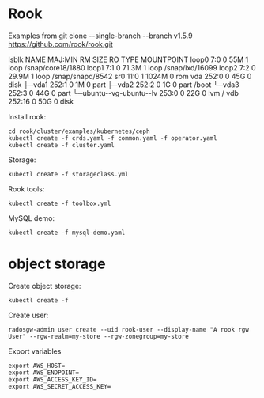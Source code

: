 # Rook

Examples from git clone --single-branch --branch v1.5.9 https://github.com/rook/rook.git

lsblk
NAME                                                                                                  MAJ:MIN RM  SIZE RO TYPE MOUNTPOINT
loop0                                                                                                   7:0    0   55M  1 loop /snap/core18/1880
loop1                                                                                                   7:1    0 71.3M  1 loop /snap/lxd/16099
loop2                                                                                                   7:2    0 29.9M  1 loop /snap/snapd/8542
sr0                                                                                                    11:0    1 1024M  0 rom
vda                                                                                                   252:0    0   45G  0 disk
├─vda1                                                                                                252:1    0    1M  0 part
├─vda2                                                                                                252:2    0    1G  0 part /boot
└─vda3                                                                                                252:3    0   44G  0 part
  └─ubuntu--vg-ubuntu--lv                                                                             253:0    0   22G  0 lvm  /
vdb                                                                                                   252:16   0   50G  0 disk

Install rook:
```
cd rook/cluster/examples/kubernetes/ceph
kubectl create -f crds.yaml -f common.yaml -f operator.yaml
kubectl create -f cluster.yaml
```

Storage:
```
kubectl create -f storageclass.yml
```

Rook tools:
```
kubectl create -f toolbox.yml
```

MySQL demo:
```
kubectl create -f mysql-demo.yaml
```

# object storage

Create object storage:
```
kubectl create -f 
```

Create user:
```
radosgw-admin user create --uid rook-user --display-name "A rook rgw User" --rgw-realm=my-store --rgw-zonegroup=my-store
```

Export variables
```
export AWS_HOST=
export AWS_ENDPOINT=
export AWS_ACCESS_KEY_ID=
export AWS_SECRET_ACCESS_KEY=
```
